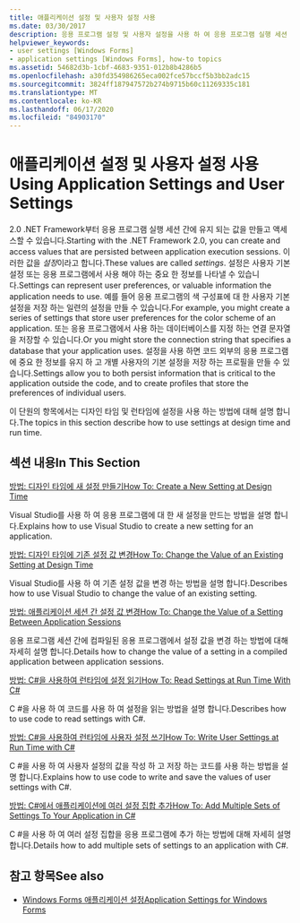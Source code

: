 ```yaml
---
title: 애플리케이션 설정 및 사용자 설정 사용
ms.date: 03/30/2017
description: 응용 프로그램 설정 및 사용자 설정을 사용 하 여 응용 프로그램 실행 세션 간에 유지 되는 값을 만들고 액세스 하는 방법에 대해 알아봅니다.
helpviewer_keywords:
- user settings [Windows Forms]
- application settings [Windows Forms], how-to topics
ms.assetid: 54682d3b-1cbf-4683-9351-012b8b4286b5
ms.openlocfilehash: a30fd354986265eca002fce57bccf5b3bb2adc15
ms.sourcegitcommit: 3824ff187947572b274b9715b60c11269335c181
ms.translationtype: MT
ms.contentlocale: ko-KR
ms.lasthandoff: 06/17/2020
ms.locfileid: "84903170"
---
```

# <a name="using-application-settings-and-user-settings"></a><span data-ttu-id="48efd-103">애플리케이션 설정 및 사용자 설정 사용</span><span class="sxs-lookup"><span data-stu-id="48efd-103">Using Application Settings and User Settings</span></span>
<span data-ttu-id="48efd-104">2.0 .NET Framework부터 응용 프로그램 실행 세션 간에 유지 되는 값을 만들고 액세스할 수 있습니다.</span><span class="sxs-lookup"><span data-stu-id="48efd-104">Starting with the .NET Framework 2.0, you can create and access values that are persisted between application execution sessions.</span></span> <span data-ttu-id="48efd-105">이러한 값을 *설정*이라고 합니다.</span><span class="sxs-lookup"><span data-stu-id="48efd-105">These values are called *settings*.</span></span> <span data-ttu-id="48efd-106">설정은 사용자 기본 설정 또는 응용 프로그램에서 사용 해야 하는 중요 한 정보를 나타낼 수 있습니다.</span><span class="sxs-lookup"><span data-stu-id="48efd-106">Settings can represent user preferences, or valuable information the application needs to use.</span></span> <span data-ttu-id="48efd-107">예를 들어 응용 프로그램의 색 구성표에 대 한 사용자 기본 설정을 저장 하는 일련의 설정을 만들 수 있습니다.</span><span class="sxs-lookup"><span data-stu-id="48efd-107">For example, you might create a series of settings that store user preferences for the color scheme of an application.</span></span> <span data-ttu-id="48efd-108">또는 응용 프로그램에서 사용 하는 데이터베이스를 지정 하는 연결 문자열을 저장할 수 있습니다.</span><span class="sxs-lookup"><span data-stu-id="48efd-108">Or you might store the connection string that specifies a database that your application uses.</span></span> <span data-ttu-id="48efd-109">설정을 사용 하면 코드 외부의 응용 프로그램에 중요 한 정보를 유지 하 고 개별 사용자의 기본 설정을 저장 하는 프로필을 만들 수 있습니다.</span><span class="sxs-lookup"><span data-stu-id="48efd-109">Settings allow you to both persist information that is critical to the application outside the code, and to create profiles that store the preferences of individual users.</span></span>  
  
 <span data-ttu-id="48efd-110">이 단원의 항목에서는 디자인 타임 및 런타임에 설정을 사용 하는 방법에 대해 설명 합니다.</span><span class="sxs-lookup"><span data-stu-id="48efd-110">The topics in this section describe how to use settings at design time and run time.</span></span>  
  
## <a name="in-this-section"></a><span data-ttu-id="48efd-111">섹션 내용</span><span class="sxs-lookup"><span data-stu-id="48efd-111">In This Section</span></span>  
 [<span data-ttu-id="48efd-112">방법: 디자인 타임에 새 설정 만들기</span><span class="sxs-lookup"><span data-stu-id="48efd-112">How To: Create a New Setting at Design Time</span></span>](how-to-create-a-new-setting-at-design-time.md)  
  
 <span data-ttu-id="48efd-113">Visual Studio를 사용 하 여 응용 프로그램에 대 한 새 설정을 만드는 방법을 설명 합니다.</span><span class="sxs-lookup"><span data-stu-id="48efd-113">Explains how to use Visual Studio to create a new setting for an application.</span></span>  
  
 [<span data-ttu-id="48efd-114">방법: 디자인 타임에 기존 설정 값 변경</span><span class="sxs-lookup"><span data-stu-id="48efd-114">How To: Change the Value of an Existing Setting at Design Time</span></span>](how-to-change-the-value-of-an-existing-setting-at-design-time.md)  
  
 <span data-ttu-id="48efd-115">Visual Studio를 사용 하 여 기존 설정 값을 변경 하는 방법을 설명 합니다.</span><span class="sxs-lookup"><span data-stu-id="48efd-115">Describes how to use Visual Studio to change the value of an existing setting.</span></span>  
  
 [<span data-ttu-id="48efd-116">방법: 애플리케이션 세션 간 설정 값 변경</span><span class="sxs-lookup"><span data-stu-id="48efd-116">How To: Change the Value of a Setting Between Application Sessions</span></span>](how-to-change-the-value-of-a-setting-between-application-sessions.md)  
  
 <span data-ttu-id="48efd-117">응용 프로그램 세션 간에 컴파일된 응용 프로그램에서 설정 값을 변경 하는 방법에 대해 자세히 설명 합니다.</span><span class="sxs-lookup"><span data-stu-id="48efd-117">Details how to change the value of a setting in a compiled application between application sessions.</span></span>  
  
 [<span data-ttu-id="48efd-118">방법: C#을 사용하여 런타임에 설정 읽기</span><span class="sxs-lookup"><span data-stu-id="48efd-118">How To: Read Settings at Run Time With C#</span></span>](how-to-read-settings-at-run-time-with-csharp.md)  
  
 <span data-ttu-id="48efd-119">C #을 사용 하 여 코드를 사용 하 여 설정을 읽는 방법을 설명 합니다.</span><span class="sxs-lookup"><span data-stu-id="48efd-119">Describes how to use code to read settings with C#.</span></span>  
  
 [<span data-ttu-id="48efd-120">방법: C#을 사용하여 런타임에 사용자 설정 쓰기</span><span class="sxs-lookup"><span data-stu-id="48efd-120">How To: Write User Settings at Run Time with C#</span></span>](how-to-write-user-settings-at-run-time-with-csharp.md)  
  
 <span data-ttu-id="48efd-121">C #을 사용 하 여 사용자 설정의 값을 작성 하 고 저장 하는 코드를 사용 하는 방법을 설명 합니다.</span><span class="sxs-lookup"><span data-stu-id="48efd-121">Explains how to use code to write and save the values of user settings with C#.</span></span>  
  
 [<span data-ttu-id="48efd-122">방법: C#에서 애플리케이션에 여러 설정 집합 추가</span><span class="sxs-lookup"><span data-stu-id="48efd-122">How To: Add Multiple Sets of Settings To Your Application in C#</span></span>](how-to-add-multiple-sets-of-settings-to-your-application-in-csharp.md)  
  
 <span data-ttu-id="48efd-123">C #을 사용 하 여 여러 설정 집합을 응용 프로그램에 추가 하는 방법에 대해 자세히 설명 합니다.</span><span class="sxs-lookup"><span data-stu-id="48efd-123">Details how to add multiple sets of settings to an application with C#.</span></span>  
  
## <a name="see-also"></a><span data-ttu-id="48efd-124">참고 항목</span><span class="sxs-lookup"><span data-stu-id="48efd-124">See also</span></span>

- [<span data-ttu-id="48efd-125">Windows Forms 애플리케이션 설정</span><span class="sxs-lookup"><span data-stu-id="48efd-125">Application Settings for Windows Forms</span></span>](application-settings-for-windows-forms.md)
